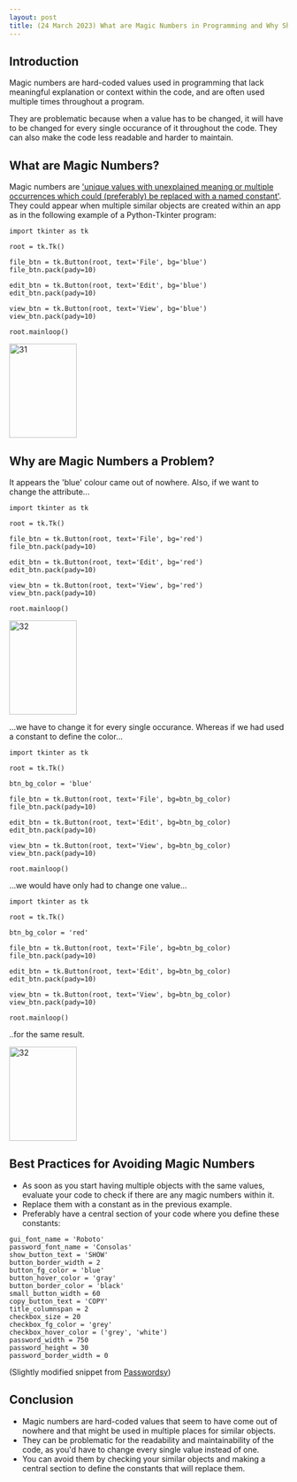 ```yaml
---
layout: post
title: (24 March 2023) What are Magic Numbers in Programming and Why Should You Avoid Them?
---
```


## Introduction
Magic numbers are hard-coded values used in programming that lack meaningful explanation or context within the code, and are often used multiple times throughout a program.

They are problematic because when a value has to be changed, it will have to be changed for every single occurance of it throughout the code. They can also make the code less readable and harder to maintain.

## What are Magic Numbers?
Magic numbers are ['unique values with unexplained meaning or multiple occurrences which could (preferably) be replaced with a named constant'](https://en.wikipedia.org/wiki/Magic_number_(programming)#:~:text=A%20unique%20value%20with%20unexplained%20meaning%20or%20multiple%20occurrences%20which%20could%20(preferably)%20be%20replaced%20with%20a%20named%20constant). They could appear when multiple similar objects are created within an app as in the following example of a Python-Tkinter program:

```
import tkinter as tk

root = tk.Tk()

file_btn = tk.Button(root, text='File', bg='blue')
file_btn.pack(pady=10)

edit_btn = tk.Button(root, text='Edit', bg='blue')
edit_btn.pack(pady=10)

view_btn = tk.Button(root, text='View', bg='blue')
view_btn.pack(pady=10)

root.mainloop()
```

<a data-flickr-embed="true" href="https://www.flickr.com/photos/197764307@N08/52766775295/in/dateposted-public/" title="31"><img src="https://live.staticflickr.com/65535/52766775295_e16e94c414_m.jpg" width="122" height="170" alt="31"/></a>


## Why are Magic Numbers a Problem?
It appears the 'blue' colour came out of nowhere. Also, if we want to change the attribute...

```
import tkinter as tk

root = tk.Tk()

file_btn = tk.Button(root, text='File', bg='red')
file_btn.pack(pady=10)

edit_btn = tk.Button(root, text='Edit', bg='red')
edit_btn.pack(pady=10)

view_btn = tk.Button(root, text='View', bg='red')
view_btn.pack(pady=10)

root.mainloop()
```

<a data-flickr-embed="true" href="https://www.flickr.com/photos/197764307@N08/52766852158/in/dateposted-public/" title="32"><img src="https://live.staticflickr.com/65535/52766852158_ffabc413b5_o.png" width="122" height="170" alt="32"/></a>

...we have to change it for every single occurance. Whereas if we had used a constant to define the color...

```
import tkinter as tk

root = tk.Tk()

btn_bg_color = 'blue'

file_btn = tk.Button(root, text='File', bg=btn_bg_color)
file_btn.pack(pady=10)

edit_btn = tk.Button(root, text='Edit', bg=btn_bg_color)
edit_btn.pack(pady=10)

view_btn = tk.Button(root, text='View', bg=btn_bg_color)
view_btn.pack(pady=10)

root.mainloop()
```

...we would have only had to change one value...

```
import tkinter as tk

root = tk.Tk()

btn_bg_color = 'red'

file_btn = tk.Button(root, text='File', bg=btn_bg_color)
file_btn.pack(pady=10)

edit_btn = tk.Button(root, text='Edit', bg=btn_bg_color)
edit_btn.pack(pady=10)

view_btn = tk.Button(root, text='View', bg=btn_bg_color)
view_btn.pack(pady=10)

root.mainloop()
```

..for the same result.

<a data-flickr-embed="true" href="https://www.flickr.com/photos/197764307@N08/52766852158/in/dateposted-public/" title="32"><img src="https://live.staticflickr.com/65535/52766852158_ffabc413b5_o.png" width="122" height="170" alt="32"/></a>


## Best Practices for Avoiding Magic Numbers
- As soon as you start having multiple objects with the same values, evaluate your code to check if there are any magic numbers within it.
- Replace them with a constant as in the previous example.
- Preferably have a central section of your code where you define these constants:

```
gui_font_name = 'Roboto'
password_font_name = 'Consolas'
show_button_text = 'SHOW'
button_border_width = 2
button_fg_color = 'blue'
button_hover_color = 'gray'
button_border_color = 'black'
small_button_width = 60
copy_button_text = 'COPY'
title_columnspan = 2
checkbox_size = 20
checkbox_fg_color = 'grey'
checkbox_hover_color = ('grey', 'white')
password_width = 750
password_height = 30
password_border_width = 0
```

(Slightly modified snippet from [Passwordsy](https://github.com/IceTheDev2/Passwordsy))


## Conclusion
- Magic numbers are hard-coded values that seem to have come out of nowhere and that might be used in multiple places for similar objects.
- They can be problematic for the readability and maintainability of the code, as you'd have to change every single value instead of one.
- You can avoid them by checking your similar objects and making a central section to define the constants that will replace them.
